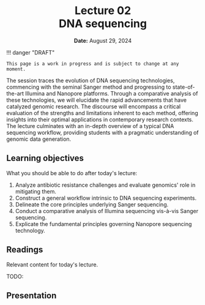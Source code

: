 <h1 align="center">
<b>Lecture 02</b><br>
DNA sequencing
</h1>
<p align="center">
<b>Date:</b> August 29, 2024
</p>

!!! danger "DRAFT"

    This page is a work in progress and is subject to change at any moment.

The session traces the evolution of DNA sequencing technologies, commencing with the seminal Sanger method and progressing to state-of-the-art Illumina and Nanopore platforms.
Through a comparative analysis of these technologies, we will elucidate the rapid advancements that have catalyzed genomic research.
The discourse will encompass a critical evaluation of the strengths and limitations inherent to each method, offering insights into their optimal applications in contemporary research contexts.
The lecture culminates with an in-depth overview of a typical DNA sequencing workflow, providing students with a pragmatic understanding of genomic data generation.

## Learning objectives

What you should be able to do after today's lecture:

1.  Analyze antibiotic resistance challenges and evaluate genomics' role in mitigating them.
2.  Construct a general workflow intrinsic to DNA sequencing experiments.
3.  Delineate the core principles underlying Sanger sequencing.
4.  Conduct a comparative analysis of Illumina sequencing vis-à-vis Sanger sequencing.
5.  Explicate the fundamental principles governing Nanopore sequencing technology.

## Readings

Relevant content for today's lecture.

TODO:

## Presentation

<!-- <iframe src="https://slides.com/aalexmmaldonado/biosc1540-l02/embed?byline=hidden&share=hidden" width="100%" height="600" title="BIOSC 1540: Lecture 02" scrolling="no" frameborder="0" webkitallowfullscreen mozallowfullscreen allowfullscreen></iframe> -->

<!-- <p style="text-align: center;">
    <object hspace="50">
        <a href="/files/slides/pdfs/biosc1540-l02.pdf" target="_blank">PDF</a>
    </object>
</p> -->

